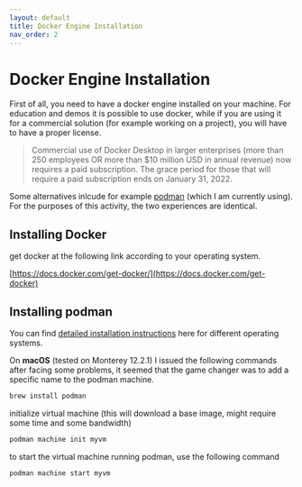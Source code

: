```yaml
---
layout: default
title: Docker Engine Installation
nav_order: 2
---
```

# Docker Engine Installation

First of all, you need to have a docker engine installed on your machine.
For education and demos it is possible to use docker, while if you are using it for a commercial solution (for example working on a project), you will have to have a proper license.

> Commercial use of Docker Desktop in larger enterprises (more than 250 employees OR more than $10 million USD in annual revenue) now requires a paid subscription. The grace period for those that will require a paid subscription ends on January 31, 2022.

Some alternatives inlcude for example [podman](https://podman.io/) (which I am currently using).
For the purposes of this activity, the two experiences are identical.

## Installing Docker

get docker at the following link according to your operating system.

[https://docs.docker.com/get-docker/](https://docs.docker.com/get-docker)

## Installing podman

You can find [detailed installation instructions](https://podman.io/getting-started/installation) here for different operating systems.

On **macOS** (tested on Monterey 12.2.1) I issued the following commands after facing some problems, it seemed that the game changer was to add a specific name to the podman machine.

``` bash
brew install podman
```

initialize virtual machine (this will download a base image, might require some time and some bandwidth)

``` bash
podman machine init myvm
```

to start the virtual machine running podman, use the following command

``` bash
podman machine start myvm
```
